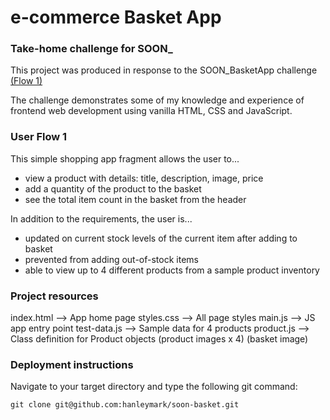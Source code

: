 # e-commerce Basket App
### Take-home challenge for SOON_

This project was produced in response to the SOON_BasketApp challenge [(Flow 1)](https://thisissoon.notion.site/thisissoon/FAC-Screening-edda4f70b58d46fda9501f98398c1753)

The challenge demonstrates some of my knowledge and experience of frontend web development using vanilla HTML, CSS and JavaScript.

### User Flow 1

This simple shopping app fragment allows the user to...

* view a product with details: title, description, image, price
* add a quantity of the product to the basket
* see the total item count in the basket from the header

In addition to the requirements, the user is...
* updated on current stock levels of the current item after adding to basket
* prevented from adding out-of-stock items
* able to view up to 4 different products from a sample product inventory

### Project resources

index.html --> App home page
styles.css --> All page styles
main.js --> JS app entry point
test-data.js --> Sample data for 4 products
product.js --> Class definition for Product objects
(product images x 4)
(basket image)

### Deployment instructions

Navigate to your target directory and type the following git command:
```
git clone git@github.com:hanleymark/soon-basket.git
```
